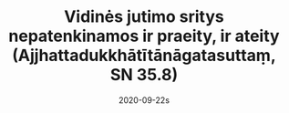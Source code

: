 ---
layout: page
title: 'Vidinės jutimo sritys nepatenkinamos ir praeity, ir ateity (Ajjhattadukkhātītānāgatasuttaṃ, SN 35.8)'
category: susijusios suttos
index: Dukkha
sortIndex: 35008
date: 2020-09-22s
tags: Dukkha
suttacentral: sn35.8
---